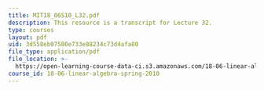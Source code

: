 ```yaml
---
title: MIT18_06S10_L32.pdf
description: This resource is a transcript for Lecture 32.
type: courses
layout: pdf
uid: 3d558eb07500e733e88234c73d4afa80
file_type: application/pdf
file_location: >-
  https://open-learning-course-data-ci.s3.amazonaws.com/18-06-linear-algebra-spring-2010/3d558eb07500e733e88234c73d4afa80_MIT18_06S10_L32.pdf
course_id: 18-06-linear-algebra-spring-2010
---
```

